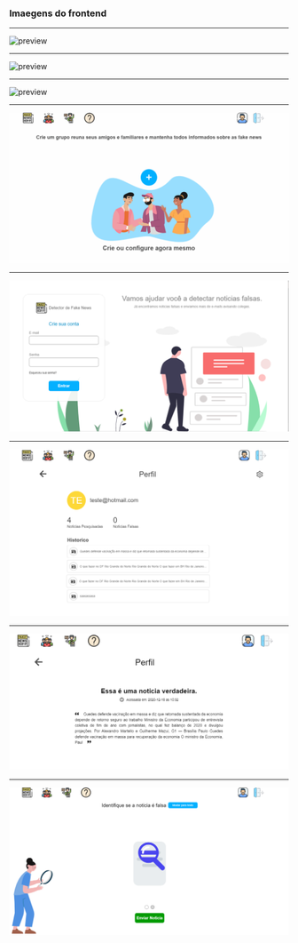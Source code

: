### Imaegens do frontend

---

<img  src="../preview/preview-all.png" alt="preview">

---

<img  src="../preview/gif-detector-send news.gif" alt="preview">

---

<img  src="../preview/gif-detector.gif" alt="preview">

---

<img  src="../preview/group-create.gif" alt="preview">


---

<img  src="../preview/Screenshot_2.png" alt="preview">


---

<img  src="../preview/Screenshot_5.png" alt="preview">

---

<img  src="../preview/Screenshot_6.png" alt="preview">


---

<img  src="../preview/Screenshot_8.png" alt="preview">

